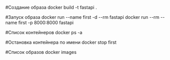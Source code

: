 #Создание образа
docker build -t fastapi .

#Запуск образа
docker run --name first -d --rm fastapi
docker run --rm --name first -p 8000:8000 fastapi

#Список контейнеров
docker ps -a

#Остановка контейнера по имени
docker stop first

#Список образов
docker images